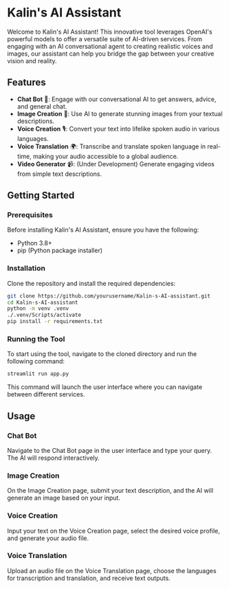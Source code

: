 # Kalin's AI Assistant

Welcome to Kalin's AI Assistant! This innovative tool leverages OpenAI's powerful models to offer a versatile suite of AI-driven services. From engaging with an AI conversational agent to creating realistic voices and images, our assistant can help you bridge the gap between your creative vision and reality.

## Features

- **Chat Bot** 🤖: Engage with our conversational AI to get answers, advice, and general chat.
- **Image Creation** 🎨: Use AI to generate stunning images from your textual descriptions.
- **Voice Creation** 🎙️: Convert your text into lifelike spoken audio in various languages.
- **Voice Translation** 🌍: Transcribe and translate spoken language in real-time, making your audio accessible to a global audience.
- **Video Generator** 📹: (Under Development) Generate engaging videos from simple text descriptions.

## Getting Started

### Prerequisites

Before installing Kalin's AI Assistant, ensure you have the following:

- Python 3.8+
- pip (Python package installer)

### Installation

Clone the repository and install the required dependencies:

```bash
git clone https://github.com/yourusername/Kalin-s-AI-assistant.git
cd Kalin-s-AI-assistant
python -m venv .venv
./.venv/Scripts/activate
pip install -r requirements.txt
```

### Running the Tool

To start using the tool, navigate to the cloned directory and run the following command:

```bash
streamlit run app.py
```

This command will launch the user interface where you can navigate between different services.

## Usage

### Chat Bot
Navigate to the Chat Bot page in the user interface and type your query. The AI will respond interactively.

### Image Creation
On the Image Creation page, submit your text description, and the AI will generate an image based on your input.

### Voice Creation
Input your text on the Voice Creation page, select the desired voice profile, and generate your audio file.

### Voice Translation
Upload an audio file on the Voice Translation page, choose the languages for transcription and translation, and receive text outputs.
